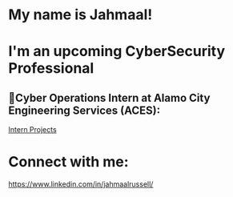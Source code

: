 # My name is Jahmaal!
# I'm an upcoming CyberSecurity Professional

## 🏅Cyber Operations Intern at Alamo City Engineering Services (ACES):
[Intern Projects](https://github.com/jahmaalrussell/Cyber-Security-Projects)

# Connect with me:
https://www.linkedin.com/in/jahmaalrussell/
